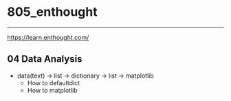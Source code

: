 # 805_enthought
***
https://learn.enthought.com/

## 04 Data Analysis
- data(text) -> list -> dictionary -> list -> matplotlib
  - How to defaultdict
  - How to matplotlib
